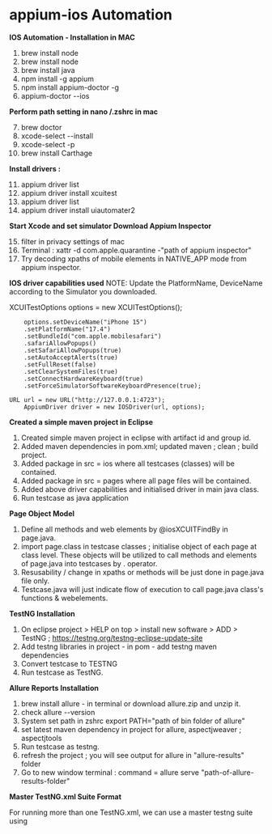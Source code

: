 # appium-ios Automation

**IOS Automation - Installation in MAC**
1. brew install node
2. brew install node
3. brew install java
4. npm install -g appium
5. npm install appium-doctor -g
6. appium-doctor --ios

**Perform path setting in nano /.zshrc in mac**

7. brew doctor
8. xcode-select --install
9. xcode-select -p
10. brew install Carthage

**Install drivers :**

11. appium driver list
12. appium driver install xcuitest
13. appium driver list  
14. appium driver install uiautomater2

**Start Xcode and set simulator 
  Download Appium Inspector** 

15. filter in privacy settings of mac
16. Terminal : xattr -d com.apple.quarantine -"path of appium inspector"
17. Try decoding xpaths of mobile elements in NATIVE_APP mode from appium inspector.

**IOS driver capabilities used**
NOTE: Update the PlatformName, DeviceName according to the Simulator you downloaded.

XCUITestOptions options = new XCUITestOptions();

		options.setDeviceName("iPhone 15")
		.setPlatformName("17.4")
		.setBundleId("com.apple.mobilesafari")
		.safariAllowPopups()
		.setSafariAllowPopups(true)
		.setAutoAcceptAlerts(true)
		.setFullReset(false)
		.setClearSystemFiles(true)
		.setConnectHardwareKeyboard(true)
		.setForceSimulatorSoftwareKeyboardPresence(true);
    
    URL url = new URL("http://127.0.0.1:4723");
		AppiumDriver driver = new IOSDriver(url, options);
    
**Created a simple maven project in Eclipse**
1. Created simple maven project in eclipse with artifact id and group id.
2. Added maven dependencies in pom.xml; updated maven ; clean ; build project.
3. Added package in src = ios where all testcases (classes) will be contained.
4. Added package in src = pages where all page files will be contained.
5. Added above driver capabilities and initialised driver in main java class.
6. Run testcase as java application

**Page Object Model**

1. Define all methods and web elements by @iosXCUITFindBy in page.java.
2. import page.class in testcase classes ; initialise object of each page at class level. These objects will be utilized to call 
methods and elements of page.java into testcases by . operator.
3. Resusability / change in xpaths or methods will be just done in page.java file only.
4. Testcase.java will just indicate flow of execution to call page.java class's functions & webelements.

**TestNG Installation**
1. On eclipse project > HELP on top > install new software > ADD > TestNG ; https://testng.org/testng-eclipse-update-site
2. Add testng libraries in project - in pom - add testng maven dependencies
3. Convert testcase to TESTNG
4. Run testcase as TestNG.

**Allure Reports Installation**

1. brew install allure - in terminal or download allure.zip and unzip it.
2. check allure --version
3. System set path in zshrc
export PATH="path of bin folder of allure"
4. set latest maven dependency in project for allure, aspectjweaver ; aspectjtools
5. Run testcase as testng.
6. refresh the project ; you will see output for allure in "allure-results" folder
7. Go to new window terminal : command = allure serve "path-of-allure-results-folder"


**Master TestNG.xml Suite Format**

For running more than one TestNG.xml, we can use a master testng suite using <suite-files></suite-files> 

<suite name="Master Suite" preserve-order="true" thread-count="1" verbose="10" parallel="false" configfailurepolicy="skip"
allow-return-values="false">
<suite-files>
<suite-file path="ValidationTestNG.xml"></suite-file>
<suite-file path="FunctionalTestNG.xml"></suite-file>
</suite-files>
<listeners>
<listener class-name="ios.AllureListener"/>
</listeners>
</suite> 


